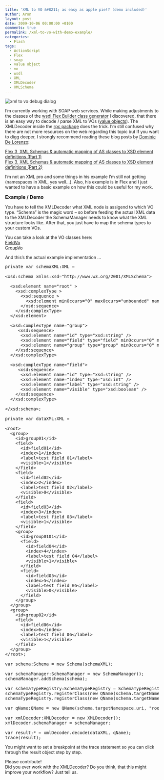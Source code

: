 ```yaml
---
title: 'XML to VO &#8211; as easy as apple pie!? (demo included)'
author: Aron
layout: post
date: 2009-10-06 00:00:00 +0100
comments: true
permalink: /xml-to-vo-with-demo-example/
categories:
  - Flash
tags:
  - ActionScript
  - Flex
  - soap
  - value object
  - vo
  - wsdl
  - XML
  - XMLDecoder
  - XMLSchema
---
```

![xml to vo debug dialog][1]

I&#8217;m currently working with SOAP web services. While making adjustments to the classes of the [wsdl Flex Builder class generator][2] I discovered, that there is an easy way to decode / parse XML to VOs ([value objects][3]). The XMLDecoder inside the [rpc package][4] does the trick. I&#8217;m still confused why there are not more resources on the web regarding this topic but If you want to digg deeper, I strongly recommend reading these blog posts by [Dominic De Lorenzo][5]:

[Flex 3, XML Schemas &#038; automatic mapping of AS classes to XSD element definitions (Part 1)][6]  
[Flex 3, XML Schemas &#038; automatic mapping of AS classes to XSD element definitions (Part 2)][7]

I&#8217;m not an XML pro and some things in his example I&#8217;m still not getting (namespaces in XML, yes well&#8230;). Also, his example is in Flex and I just wanted to have a basic example on how this could be useful for my work.

<!--more-->

<span style="font-size:16px; font-weight:bold">Example / Demo</span>

You have to tell the XMLDecoder what XML node is assigend to which VO type. &#8220;Schema&#8221; is the magic word &#8211; so before feeding the actual XML data to the XMLDecoder the SchemaManager needs to know what the XML structure looks like. After that, you just have to map the schema types to your custom VOs.

You can take a look at the VO classes here:  
[FieldVo][8]  
[GroupVo][9]

And this&#8217;s the actual example implementation &#8230;

<pre class="brush: as3; title: ; wrap-lines: false; notranslate" title="">private var schemaXML:XML = 

&lt;xsd:schema xmlns:xsd="http://www.w3.org/2001/XMLSchema"&gt;

  &lt;xsd:element name="root" &gt;
    &lt;xsd:complexType &gt;
      &lt;xsd:sequence &gt;
        &lt;xsd:element minOccurs="0" maxOccurs="unbounded" name="group" type="group"/&gt;
      &lt;/xsd:sequence&gt;
    &lt;/xsd:complexType&gt;
  &lt;/xsd:element&gt;
  
  &lt;xsd:complexType name="group"&gt;
     &lt;xsd:sequence&gt;
      &lt;xsd:element name="id" type="xsd:string" /&gt;
      &lt;xsd:element name="field" type="field" minOccurs="0" maxOccurs="unbounded"/&gt;
      &lt;xsd:element name="group" type="group" minOccurs="0" maxOccurs="unbounded"/&gt;
    &lt;/xsd:sequence&gt;
  &lt;/xsd:complexType&gt;
  
  &lt;xsd:complexType name="field"&gt;
     &lt;xsd:sequence&gt;
      &lt;xsd:element name="id" type="xsd:string" /&gt;
      &lt;xsd:element name="index" type="xsd:int" /&gt;
      &lt;xsd:element name="label" type="xsd:string" /&gt;
      &lt;xsd:element name="visible" type="xsd:boolean" /&gt;
    &lt;/xsd:sequence&gt;
  &lt;/xsd:complexType&gt;	
  
&lt;/xsd:schema&gt;;

private var dataXML:XML = 

&lt;root&gt;
  &lt;group&gt;
    &lt;id&gt;group01&lt;/id&gt;
    &lt;field&gt;
      &lt;id&gt;field01&lt;/id&gt;
      &lt;index&gt;1&lt;/index&gt;
      &lt;label&gt;test field 01&lt;/label&gt;
      &lt;visible&gt;1&lt;/visible&gt;
    &lt;/field&gt;
    &lt;field&gt;
      &lt;id&gt;field02&lt;/id&gt;
      &lt;index&gt;2&lt;/index&gt;
      &lt;label&gt;test field 02&lt;/label&gt;
      &lt;visible&gt;0&lt;/visible&gt;
    &lt;/field&gt;
    &lt;field&gt;
      &lt;id&gt;field03&lt;/id&gt;
      &lt;index&gt;3&lt;/index&gt;
      &lt;label&gt;test field 03&lt;/label&gt;
      &lt;visible&gt;1&lt;/visible&gt;
    &lt;/field&gt;
    &lt;group&gt;
      &lt;id&gt;group0101&lt;/id&gt;
      &lt;field&gt;
        &lt;id&gt;field04&lt;/id&gt;
        &lt;index&gt;4&lt;/index&gt;
        &lt;label&gt;test field 04&lt;/label&gt;
        &lt;visible&gt;1&lt;/visible&gt;
      &lt;/field&gt;      
      &lt;field&gt;
        &lt;id&gt;field05&lt;/id&gt;
        &lt;index&gt;5&lt;/index&gt;
        &lt;label&gt;test field 05&lt;/label&gt;
        &lt;visible&gt;0&lt;/visible&gt;
      &lt;/field&gt;      
    &lt;/group&gt;
  &lt;/group&gt;
  &lt;group&gt;
    &lt;id&gt;group02&lt;/id&gt;
    &lt;field&gt;
      &lt;id&gt;field06&lt;/id&gt;
      &lt;index&gt;6&lt;/index&gt;
      &lt;label&gt;test field 06&lt;/label&gt;
      &lt;visible&gt;1&lt;/visible&gt;
    &lt;/field&gt;         
  &lt;/group&gt;
&lt;/root&gt;;
		
var schema:Schema = new Schema(schemaXML);

var schemaManager:SchemaManager = new SchemaManager();
schemaManager.addSchema(schema);

var schemaTypeRegistry:SchemaTypeRegistry = SchemaTypeRegistry.getInstance();
schemaTypeRegistry.registerClass(new QName(schema.targetNamespace.uri, "group"), GroupVo);
schemaTypeRegistry.registerClass(new QName(schema.targetNamespace.uri, "field"), FieldVo);

var qName:QName = new QName(schema.targetNamespace.uri, "root");

var xmlDecoder:XMLDecoder = new XMLDecoder();
xmlDecoder.schemaManager = schemaManager;
  
var result:* = xmlDecoder.decode(dataXML, qName);
trace(result);
</pre>

You might want to set a breakpoint at the trace statement so you can click through the result object step by step.

Please contribute!  
Did you ever work with the XMLDecoder? Do you think, that this might improve your workflow? Just tell us. 

 [1]: /images/img/xml-to-vo-debug.gif
 [2]: http://www.flexlive.net/?p=79
 [3]: http://en.wikipedia.org/wiki/Data_transfer_object
 [4]: http://opensource.adobe.com/svn/opensource/flex/sdk/trunk/frameworks/projects/rpc/src/mx/
 [5]: http://blog.misprintt.net/
 [6]: http://blog.misprintt.net/?p=181
 [7]: http://blog.misprintt.net/?p=192
 [8]: http://apdevblog.com/examples/xml-to-vo/FieldVo.as
 [9]: http://apdevblog.com/examples/xml-to-vo/GroupVo.as